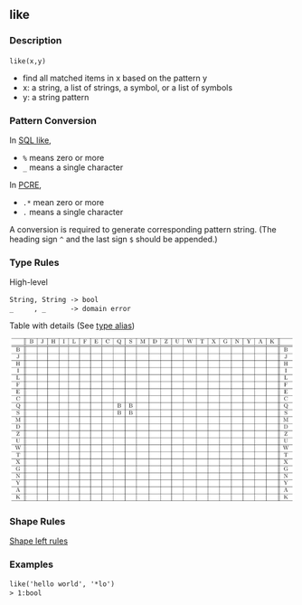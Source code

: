 ## like

### Description

`like(x,y)`

- find all matched items in x based on the pattern y
- x: a string, a list of strings, a symbol, or a list of symbols
- y: a string pattern

### Pattern Conversion

In [SQL like](https://www.w3schools.com/sql/sql_like.asp),

- `%` means zero or more
- `_` means a single character

In [PCRE](https://www.debuggex.com/cheatsheet/regex/pcre),

- `.*` mean zero or more
- `.`  means a single character

A conversion is required to generate corresponding pattern string.
(The heading sign `^` and the last sign `$` should be appended.)

### Type Rules

High-level

```no-highlight
String, String -> bool
_     , _      -> domain error
```

Table with details (See [type alias](../types.md))

![any](../types/like.png)

### Shape Rules

[Shape left rules](../shapes.md#shape-left)


### Examples

```no-highlight
like('hello world', '*lo')
> 1:bool
```
